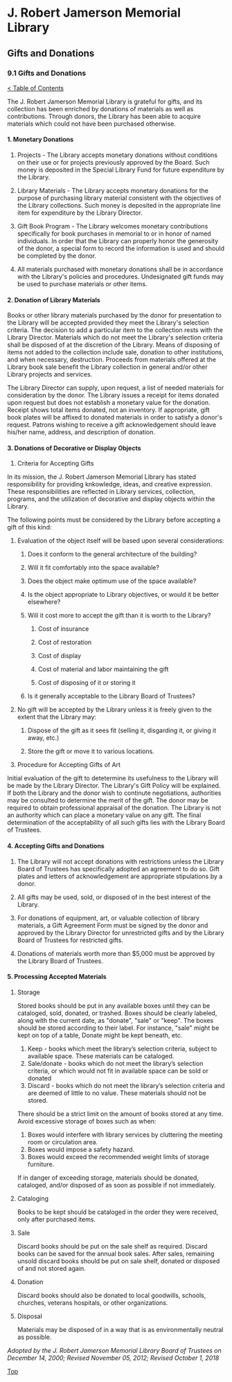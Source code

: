 [0]: ../README.md
[9.1]: gifts-and-donations.md

# J. Robert Jamerson Memorial Library
## Gifts and Donations
### 9.1 Gifts and Donations
[< Table of Contents][0]

The J. Robert Jamerson Memorial Library is grateful for gifts, and its collection has been enriched by donations of materials as well as contributions. Through donors, the Library has been able to acquire materials which could not have been purchased otherwise.

#### 1. Monetary Donations

1. Projects - The Library accepts monetary donations without conditions on their use or for projects previously approved by the Board. Such money is deposited in the Special Library Fund for future expenditure by the Library.

2. Library Materials - The Library accepts monetary donations for the purpose of purchasing library material consistent with the objectives of the Library collections. Such money is deposited in the appropriate line item for expenditure by the Library Director.

3. Gift Book Program - The Library welcomes monetary contributions specifically for book purchases in memorial to or in honor of named individuals. In order that the Library can properly honor the generosity of the donor, a special form to record the information is used and should be completed by the donor.

4. All materials purchased with monetary donations shall be in accordance with the Library's policies and procedures. Undesignated gift funds may be used to purchase materials or other items.

#### 2. Donation of Library Materials

Books or other library materials purchased by the donor for presentation to the Library will be accepted provided they meet the Library's selection criteria. The decision to add a particular item to the collection rests with the Library Director. Materials which do not meet the Library's selection criteria shall be disposed of at the discretion of the Library. Means of disposing of items not added to the collection include sale, donation to other institutions, and when necessary, destruction. Proceeds from materials offered at the Library book sale benefit the Library collection in general and/or other Library projects and services.

The Library Director can supply, upon request, a list of needed materials for consideration by the donor. The Library issues a receipt for items donated upon request but does not establish a monetary value for the donation. Receipt shows total items donated, not an inventory. If appropriate, gift book plates will be affixed to donated materials in order to satisfy a donor's request. Patrons wishing to receive a gift acknowledgement should leave his/her name, address, and description of donation.

#### 3. Donations of Decorative or Display Objects

1. Criteria for Accepting Gifts

In its mission, the J. Robert Jamerson Memorial Library has stated responsibility for providing knkowledge, ideas, and creative expression. These responsibilities are reflected in Library services, collection, programs, and the utilization of decorative and display objects within the Library.

The following points must be considered by the Library before accepting a gift of this kind:

  1. Evaluation of the object itself will be based upon several considerations:

      1. Does it conform to the general architecture of the building?

      2. Will it fit comfortably into the space available?

      3. Does the object make optimum use of the space available?

      4. Is the object appropriate to Library objectives, or would it be better elsewhere?

      5. Will it cost more to accept the gift than it is worth to the Library?

          1. Cost of insurance

          2. Cost of restoration

          3. Cost of display

          4. Cost of material and labor maintaining the gift

          5. Cost of disposing of it or storing it

      6. Is it generally acceptable to the Library Board of Trustees?

  2. No gift will be accepted by the Library unless it is freely given to the extent that the Library may:

      1. Dispose of the gift as it sees fit (selling it, disgarding it, or giving it away, etc.)

      2. Store the gift or move it to various locations.

2. Procedure for Accepting Gifts of Art

Initial evaluation of the gift to detetermine its usefulness to the Library will be made by the Library Director. The Library's Gift Policy will be explained. If both the Library and the donor wish to continute negotiations, authorities may be consulted to determine the merit of the gift. The donor may be required to obtain professional appraisal of the donation. The Library is not an authority which can place a monetary value on any gift. The final determination of the acceptability of all such gifts lies with the Library Board of Trustees.

#### 4. Accepting Gifts and Donations

1. The Library will not accept donations with restrictions unless the Library Board of Trustees has specifically adopted an agreement to do so. Gift plates and letters of acknowledgement are appropriate stipulations by a donor.

2. All gifts may be used, sold, or disposed of in the best interest of the Library.

3. For donations of equipment, art, or valuable collection of library materials, a Gift Agreement Form must be signed by the donor and approved by the Library Director for unrestricted gifts and by the Library Board of Trustees for restricted gifts.

4. Donations of materials worth more than $5,000 must be approved by the Library Board of Trustees.

#### 5. Processing Accepted Materials

1. Storage

    Stored books should be put in any available boxes until they can be cataloged, sold, donated, or trashed. Boxes should be clearly labeled, along with the current date, as "donate", "sale" or "keep". The boxes should be stored according to their label. For instance, "sale" might be kept on top of a table, Donate might be kept beneath, etc.

    1. Keep - books which meet the library’s selection criteria, subject to available space. These materials can be cataloged.
    2. Sale/donate - books which do not meet the library’s selection criteria, or which would not fit in available space can be sold or donated
    3. Discard - books which do not meet the library’s selection criteria and are deemed of little to no value. These materials should not be stored. 

    There should be a strict limit on the amount of books stored at any time. Avoid excessive storage of boxes such as when:

    1. Boxes would interfere with library services by cluttering the meeting room or circulation area.
    2. Boxes would impose a safety hazard.
    3. Boxes would exceed the recommended weight limits of storage furniture.

    If in danger of exceeding storage, materials should be donated, cataloged, and/or disposed of as soon as possible if not immediately.

2. Cataloging

    Books to be kept should be cataloged in the order they were received, only after purchased items.

3. Sale

    Discard books should be put on the sale shelf as required. Discard books can be saved for the annual book sales. After sales, remaining unsold discard books should be put on sale shelf, donated or disposed of and not stored again.

4. Donation

    Discard books should also be donated to local goodwills, schools, churches, veterans hospitals, or other organizations.

5. Disposal

    Materials may be disposed of in a way that is as environmentally neutral as possible.

*Adopted by the J. Robert Jamerson Memorial Library Board of Trustees on December 14, 2000; Revised November 05, 2012; Revised October 1, 2018*

[Top][9.1]
